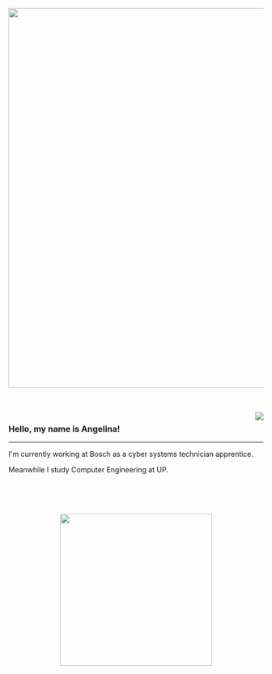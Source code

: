 <p align="center">
  <img width="750" src="https://i.pinimg.com/originals/2d/1b/91/2d1b91eb14d5697b3e80d23ef3410d58.gif">
</p>

<br>
<br>


<img align='right' src="https://github-readme-stats.vercel.app/api?username=aangelainis&theme=blueberry&show_icons=true&hide_border=true&count_private=true">

### Hello, my name is Angelina!
---

<p align='right'>

I'm currently working at Bosch as a cyber systems technician apprentice.

Meanwhile I study Computer Engineering at UP.
</p>

<br>
<br>
<br>

<p align="center">
  <img width="300" src="https://github-readme-stats.vercel.app/api/top-langs/?username=aangelainis&theme=blueberry&show_icons=true&hide_border=true&layout=compact">
</p>
